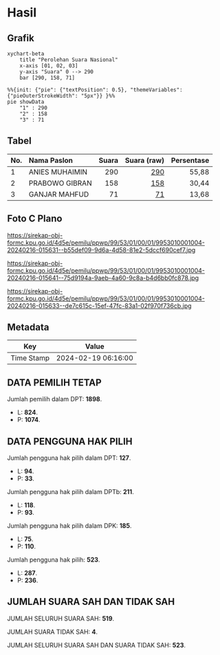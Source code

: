 # Hasil

## Grafik

```mermaid
xychart-beta
    title "Perolehan Suara Nasional"
    x-axis [01, 02, 03]
    y-axis "Suara" 0 --> 290
    bar [290, 158, 71]
```

```mermaid
%%{init: {"pie": {"textPosition": 0.5}, "themeVariables": {"pieOuterStrokeWidth": "5px"}} }%%
pie showData
    "1" : 290
    "2" : 158
    "3" : 71
```

## Tabel

| No. | Nama Paslon    | Suara | Suara (raw) | Persentase |
|:--- |:-------------- | -----:| -----------:| ----------:|
| 1   | ANIES MUHAIMIN | 290   | [290][p-1]  | 55,88      |
| 2   | PRABOWO GIBRAN | 158   | [158][p-2]  | 30,44      |
| 3   | GANJAR MAHFUD  | 71    | [71][p-3]   | 13,68      |


[p-1]: https://github.com/gigit-pemilu/pemilu-2024/blob/main/pilpres/hitung-suara/sub/99-luar-negeri/sub/53-jeddah-arab-saudi/sub/01-jeddah-arab-saudi/sub/0001-jeddah-arab-saudi/sub/004-tps/sub/paslon-1.txt
[p-2]: https://github.com/gigit-pemilu/pemilu-2024/blob/main/pilpres/hitung-suara/sub/99-luar-negeri/sub/53-jeddah-arab-saudi/sub/01-jeddah-arab-saudi/sub/0001-jeddah-arab-saudi/sub/004-tps/sub/paslon-2.txt
[p-3]: https://github.com/gigit-pemilu/pemilu-2024/blob/main/pilpres/hitung-suara/sub/99-luar-negeri/sub/53-jeddah-arab-saudi/sub/01-jeddah-arab-saudi/sub/0001-jeddah-arab-saudi/sub/004-tps/sub/paslon-3.txt

## Foto C Plano

https://sirekap-obj-formc.kpu.go.id/4d5e/pemilu/ppwp/99/53/01/00/01/9953010001004-20240216-015631--b55def09-9d6a-4d58-81e2-5dccf690cef7.jpg

https://sirekap-obj-formc.kpu.go.id/4d5e/pemilu/ppwp/99/53/01/00/01/9953010001004-20240216-015641--75d9194a-9aeb-4a60-9c8a-b4d6bb0fc878.jpg

https://sirekap-obj-formc.kpu.go.id/4d5e/pemilu/ppwp/99/53/01/00/01/9953010001004-20240216-015633--de7c615c-15ef-47fc-83a1-02f970f736cb.jpg


## Metadata

| Key        | Value               |
| ---------- | ------------------- |
| Time Stamp | 2024-02-19 06:16:00 |


## DATA PEMILIH TETAP

Jumlah pemilih dalam DPT: **1898**.
 * L: **824**.
 * P: **1074**.

## DATA PENGGUNA HAK PILIH

Jumlah pengguna hak pilih dalam DPT: **127**.
 * L: **94**.
 * P: **33**.

Jumlah pengguna hak pilih dalam DPTb: **211**.
 * L: **118**.
 * P: **93**.

Jumlah pengguna hak pilih dalam DPK: **185**.
 * L: **75**.
 * P: **110**.

Jumlah pengguna hak pilih: **523**.
 * L: **287**.
 * P: **236**.

## JUMLAH SUARA SAH DAN TIDAK SAH

JUMLAH SELURUH SUARA SAH: **519**.

JUMLAH SUARA TIDAK SAH: **4**.

JUMLAH SELURUH SUARA SAH DAN SUARA TIDAK SAH: **523**.


